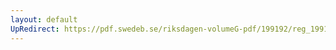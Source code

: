 ```yaml
---
layout: default
UpRedirect: https://pdf.swedeb.se/riksdagen-volumeG-pdf/199192/reg_199192/reg_199192_0249.pdf
---
```

